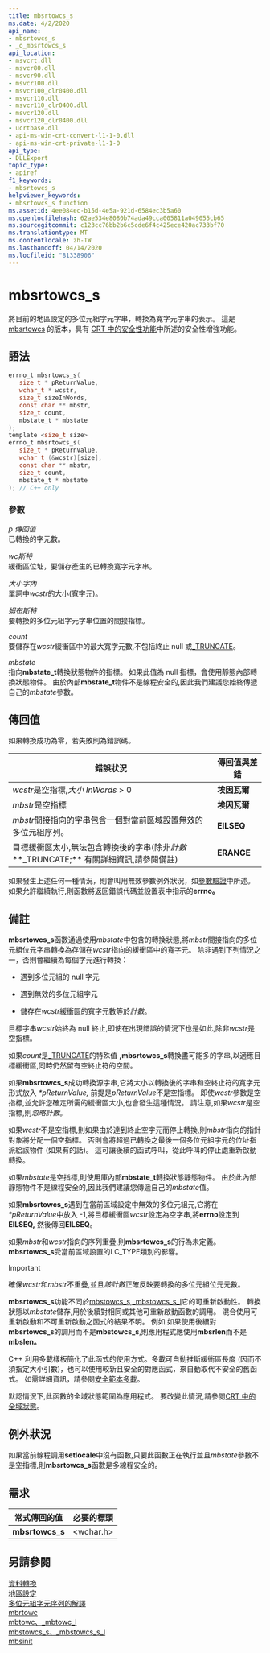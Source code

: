 ```yaml
---
title: mbsrtowcs_s
ms.date: 4/2/2020
api_name:
- mbsrtowcs_s
- _o_mbsrtowcs_s
api_location:
- msvcrt.dll
- msvcr80.dll
- msvcr90.dll
- msvcr100.dll
- msvcr100_clr0400.dll
- msvcr110.dll
- msvcr110_clr0400.dll
- msvcr120.dll
- msvcr120_clr0400.dll
- ucrtbase.dll
- api-ms-win-crt-convert-l1-1-0.dll
- api-ms-win-crt-private-l1-1-0
api_type:
- DLLExport
topic_type:
- apiref
f1_keywords:
- mbsrtowcs_s
helpviewer_keywords:
- mbsrtowcs_s function
ms.assetid: 4ee084ec-b15d-4e5a-921d-6584ec3b5a60
ms.openlocfilehash: 62ae534e8080b74ada49cca005811a049055cb65
ms.sourcegitcommit: c123cc76bb2b6c5cde6f4c425ece420ac733bf70
ms.translationtype: MT
ms.contentlocale: zh-TW
ms.lasthandoff: 04/14/2020
ms.locfileid: "81338906"
---
```

# <a name="mbsrtowcs_s"></a>mbsrtowcs_s

將目前的地區設定的多位元組字元字串，轉換為寬字元字串的表示。 這是 [mbsrtowcs](mbsrtowcs.md) 的版本，具有 [CRT 中的安全性功能](../../c-runtime-library/security-features-in-the-crt.md)中所述的安全性增強功能。

## <a name="syntax"></a>語法

```C
errno_t mbsrtowcs_s(
   size_t * pReturnValue,
   wchar_t * wcstr,
   size_t sizeInWords,
   const char ** mbstr,
   size_t count,
   mbstate_t * mbstate
);
template <size_t size>
errno_t mbsrtowcs_s(
   size_t * pReturnValue,
   wchar_t (&wcstr)[size],
   const char ** mbstr,
   size_t count,
   mbstate_t * mbstate
); // C++ only
```

### <a name="parameters"></a>參數

*p 傳回值*<br/>
已轉換的字元數。

*wc斯特*<br/>
緩衝區位址，要儲存產生的已轉換寬字元字串。

*大小字內*<br/>
單詞中*wcstr*的大小(寬字元)。

*姆布斯特*<br/>
要轉換的多位元組字元字串位置的間接指標。

*count*<br/>
要儲存在*wcstr*緩衝區中的最大寬字元數,不包括終止 null 或[_TRUNCATE](../../c-runtime-library/truncate.md)。

*mbstate*<br/>
指向**mbstate_t**轉換狀態物件的指標。 如果此值為 null 指標，會使用靜態內部轉換狀態物件。 由於內部**mbstate_t**物件不是線程安全的,因此我們建議您始終傳遞自己的*mbstate*參數。

## <a name="return-value"></a>傳回值

如果轉換成功為零，若失敗則為錯誤碼。

|錯誤狀況|傳回值與**差錯**|
|---------------------|------------------------------|
|*wcstr*是空指標,*大小 InWords* > 0|**埃因瓦爾**|
|*mbstr*是空指標|**埃因瓦爾**|
|*mbstr*間接指向的字串包含一個對當前區域設置無效的多位元組序列。|**EILSEQ**|
|目標緩衝區太小,無法包含轉換後的字串(除非*計數***_TRUNCATE;** 有關詳細資訊,請參閱備註)|**ERANGE**|

如果發生上述任何一種情況，則會叫用無效參數例外狀況，如[參數驗證](../../c-runtime-library/parameter-validation.md)中所述。 如果允許繼續執行,則函數將返回錯誤代碼並設置表中指示的**errno。**

## <a name="remarks"></a>備註

**mbsrtowcs_s**函數通過使用*mbstate*中包含的轉換狀態,將*mbstr*間接指向的多位元組位元字串轉換為存儲在*wcstr*指向的緩衝區中的寬字元。 除非遇到下列情況之一，否則會繼續為每個字元進行轉換：

- 遇到多位元組的 null 字元

- 遇到無效的多位元組字元

- 儲存在*wcstr*緩衝區的寬字元數等於*計數*。

目標字串*wcstr*始終為 null 終止,即使在出現錯誤的情況下也是如此,除非*wcstr*是空指標。

如果*count*是[_TRUNCATE](../../c-runtime-library/truncate.md)的特殊值 **,mbsrtowcs_s**轉換盡可能多的字串,以適應目標緩衝區,同時仍然留有空終止符的空間。

如果**mbsrtowcs_s**成功轉換源字串,它將大小以轉換後的字串和空終止符的寬字元形式放入 *&#42;pReturnValue,* 前提是*pReturnValue*不是空指標。 即使*wcstr*參數是空指標,並允許您確定所需的緩衝區大小,也會發生這種情況。 請注意,如果*wcstr*是空指標,則*忽略計數*。

如果*wcstr*不是空指標,則如果由於達到終止空字元而停止轉換,則*mbstr*指向的指針對象將分配一個空指標。 否則會將超過已轉換之最後一個多位元組字元的位址指派給該物件 (如果有的話)。 這可讓後續的函式呼叫，從此呼叫的停止處重新啟動轉換。

如果*mbstate*是空指標,則使用庫內部**mbstate_t**轉換狀態靜態物件。 由於此內部靜態物件不是線程安全的,因此我們建議您傳遞自己的*mbstate*值。

如果**mbsrtowcs_s**遇到在當前區域設定中無效的多位元組元,它將在 *&#42;pReturnValue*中放入 -1,將目標緩衝區*wcstr*設定為空字串,將**errno**設定到**EILSEQ,** 然後傳回**EILSEQ**。

如果*mbstr*和*wcstr*指向的序列重疊,則**mbsrtowcs_s**的行為未定義。 **mbsrtowcs_s**受當前區域設置的LC_TYPE類別的影響。

> [!IMPORTANT]
> 確保*wcstr*和*mbstr*不重疊,並且*該計數*正確反映要轉換的多位元組位元元數。

**mbsrtowcs_s**功能不同於[mbstowcs_s,_mbstowcs_s_l](mbstowcs-s-mbstowcs-s-l.md)它的可重新啟動性。 轉換狀態以*mbstate*儲存,用於後續對相同或其他可重新啟動函數的調用。 混合使用可重新啟動和不可重新啟動之函式的結果不明。 例如,如果使用後續對**mbsrtowcs_s**的調用而不是**mbstowcs_s**,則應用程式應使用**mbsrlen**而不是**mbslen。**

C++ 利用多載樣板簡化了此函式的使用方式。多載可自動推斷緩衝區長度 (因而不須指定大小引數)，也可以使用較新且安全的對應函式，來自動取代不安全的舊函式。 如需詳細資訊，請參閱[安全範本多載](../../c-runtime-library/secure-template-overloads.md)。

默認情況下,此函數的全域狀態範圍為應用程式。 要改變此情況,請參閱[CRT 中的全域狀態](../global-state.md)。

## <a name="exceptions"></a>例外狀況

如果當前線程調用**setlocale**中沒有函數,只要此函數正在執行並且*mbstate*參數不是空指標,則**mbsrtowcs_s**函數是多線程安全的。

## <a name="requirements"></a>需求

|常式傳回的值|必要的標頭|
|-------------|---------------------|
|**mbsrtowcs_s**|\<wchar.h>|

## <a name="see-also"></a>另請參閱

[資料轉換](../../c-runtime-library/data-conversion.md)<br/>
[地區設定](../../c-runtime-library/locale.md)<br/>
[多位元組字元序列的解譯](../../c-runtime-library/interpretation-of-multibyte-character-sequences.md)<br/>
[mbrtowc](mbrtowc.md)<br/>
[mbtowc、_mbtowc_l](mbtowc-mbtowc-l.md)<br/>
[mbstowcs_s、_mbstowcs_s_l](mbstowcs-s-mbstowcs-s-l.md)<br/>
[mbsinit](mbsinit.md)<br/>
